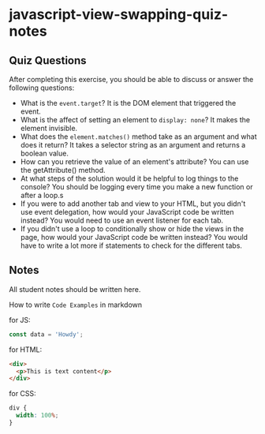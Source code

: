 # javascript-view-swapping-quiz-notes

## Quiz Questions

After completing this exercise, you should be able to discuss or answer the following questions:

- What is the `event.target`?
  It is the DOM element that triggered the event.
- What is the affect of setting an element to `display: none`?
  It makes the element invisible.
- What does the `element.matches()` method take as an argument and what does it return?
  It takes a selector string as an argument and returns a boolean value.
- How can you retrieve the value of an element's attribute?
  You can use the getAttribute() method.
- At what steps of the solution would it be helpful to log things to the console?
  You should be logging every time you make a new function or after a loop.s
- If you were to add another tab and view to your HTML, but you didn't use event delegation, how would your JavaScript code be written instead?
  You would need to use an event listener for each tab.
- If you didn't use a loop to conditionally show or hide the views in the page, how would your JavaScript code be written instead?
  You would have to write a lot more if statements to check for the different tabs.

## Notes

All student notes should be written here.

How to write `Code Examples` in markdown

for JS:

```javascript
const data = 'Howdy';
```

for HTML:

```html
<div>
  <p>This is text content</p>
</div>
```

for CSS:

```css
div {
  width: 100%;
}
```
